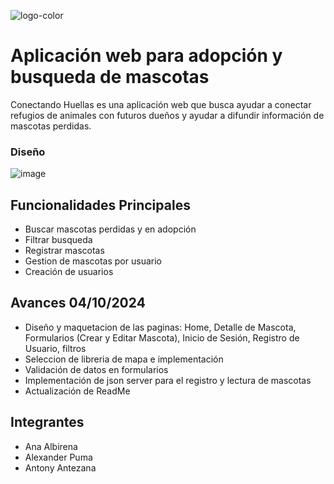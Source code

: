 ![logo-color](https://github.com/user-attachments/assets/4bfc5671-9f28-4340-a1fc-7f97d110e2f9)

# Aplicación web para adopción y busqueda de mascotas

Conectando Huellas es una aplicación web que busca ayudar a conectar refugios de animales con futuros dueños y ayudar a difundir información de mascotas perdidas.

### Diseño

![image](https://github.com/user-attachments/assets/e135dcbb-9869-41cf-a28f-5a8f23b6ecd9)

## Funcionalidades Principales
  - Buscar mascotas perdidas y en adopción
  - Filtrar busqueda
  - Registrar mascotas
  - Gestion de mascotas por usuario
  - Creación de usuarios

## Avances 04/10/2024
* Diseño y maquetacion de las paginas: Home, Detalle de Mascota, Formularios (Crear y Editar Mascota), Inicio de Sesión, Registro de Usuario, filtros
* Seleccion de libreria de mapa e implementación
* Validación de datos en formularios
* Implementación de json server para el registro y lectura de mascotas
* Actualización de ReadMe

## Integrantes
- Ana Albirena
- Alexander Puma
- Antony Antezana
